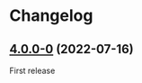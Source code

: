 # Changelog

## [4.0.0-0](https://github.com/messageformat/messageformat/tree/messageformat@4.0.0-0) (2022-07-16)

First release
